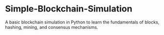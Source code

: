 # Simple-Blockchain-Simulation
A basic blockchain simulation in Python to learn the fundamentals of blocks, hashing, mining, and consensus mechanisms.
